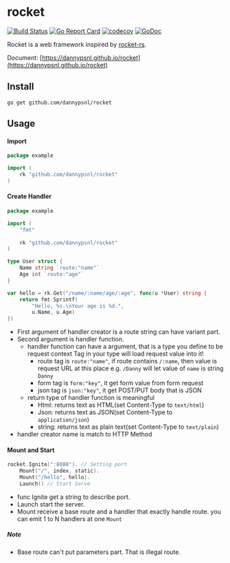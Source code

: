 # rocket

[![Build Status](https://travis-ci.org/dannypsnl/rocket.svg)](https://travis-ci.org/dannypsnl/rocket)
[![Go Report Card](https://goreportcard.com/badge/github.com/dannypsnl/rocket)](https://goreportcard.com/report/github.com/dannypsnl/rocket)
[![codecov](https://codecov.io/gh/dannypsnl/rocket/branch/master/graph/badge.svg)](https://codecov.io/gh/dannypsnl/rocket)<Paste>
[![GoDoc](https://godoc.org/github.com/dannypsnl/rocket?status.svg)](https://godoc.org/github.com/dannypsnl/rocket)

Rocket is a web framework inspired by [rocket-rs](https://github.com/SergioBenitez/Rocket).

Document: [https://dannypsnl.github.io/rocket](https://dannypsnl.github.io/rocket)

## Install

`go get github.com/dannypsnl/rocket`

## Usage

#### Import

```go
package example

import (
    rk "github.com/dannypsnl/rocket"
)
```

#### Create Handler

```go
package example

import (
	"fmt"
	
	rk "github.com/dannypsnl/rocket"
)

type User struct {
	Name string `route:"name"`
	Age int `route:"age"`
}

var hello = rk.Get("/name/:name/age/:age", func(u *User) string {
    return fmt.Sprintf(
    	"Hello, %s.\nYour age is %d.",
    	u.Name, u.Age)
})
```

- First argument of handler creator is a route string can have variant part. 
- Second argument is handler function.
	- handler function can have a argument, that is a type you define to be request context
		Tag in your type will load request value into it!
		- route tag is `route:"name"`, if route contains `/:name`, then value is request URL at this place
			e.g. `/Danny` will let value of `name` is string `Danny`
		- form tag is `form:"key"`, it get form value from form request
		- json tag is `json:"key"`, it get POST/PUT body that is JSON
	- return type of handler function is meaningful
		- Html: returns text as HTML(set Content-Type to `text/html`)
		- Json: returns text as JSON(set Content-Type to `application/json`)
		- string: returns text as plain text(set Content-Type to `text/plain`)
- handler creator name is match to HTTP Method

#### Mount and Start

```go
rocket.Ignite(":8080"). // Setting port
    Mount("/", index, static).
    Mount("/hello", hello).
    Launch() // Start Serve
```

- func Ignite get a string to describe port.
- Launch start the server.
- Mount receive a base route and a handler that exactly handle route.
	you can emit 1 to N handlers at one `Mount`

##### Note

- Base route can't put parameters part. That is illegal route.
